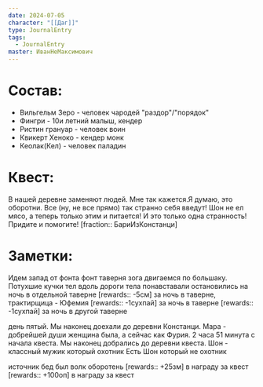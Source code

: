 ```yaml
---
date: 2024-07-05
character: "[[Даг]]"
type: JournalEntry
tags:
  - JournalEntry
master: ИванНеМаксимович
---
```

# Состав:
- Вильгельм Зеро - человек чародей "раздор"/"порядок"
- Фингри - 10и летний малыш, кендер
- Ристин грануар - человек воин
- Квикерт Хеноко - кендер монк
- Кеолак(Кел) - человек паладин

# Квест:
В нашей деревне заменяют людей. Мне так кажется.Я думаю, это оборотни. Все (ну, не все прямо) так странно себя введут! Шон не ел мясо, а теперь только этим и питается! И это только одна странность! Придите и помогите!
[fraction:: БариИзКонстанци]
# Заметки:
Идем запад от фонта
фонт таверня зога
двигаемся по большаку. Потухшие кучки тел вдоль дороги
тела понавставали
остановились на ночь в отдельной таверне
[rewards:: -5см] за ночь в таверне, трактирщица - Юфемия
[rewards:: -1сухпай] за ночь в таверне
[rewards:: -1сухпай] за ночь в другой таверне

день пятый. Мы наконец доехали до деревни Констанци.
Мара - добрейшей души женщина была, а сейчас как Фурия.
2 часа 51 минута с начала квеста. Мы наконец добрались до деревни квеста.
Шон - классный мужик который охотник
Есть Шон который не охотник

источник бед был волк оборотень
[rewards:: +25зм] в награду за квест
[rewards:: +100оп] в награду за квест



